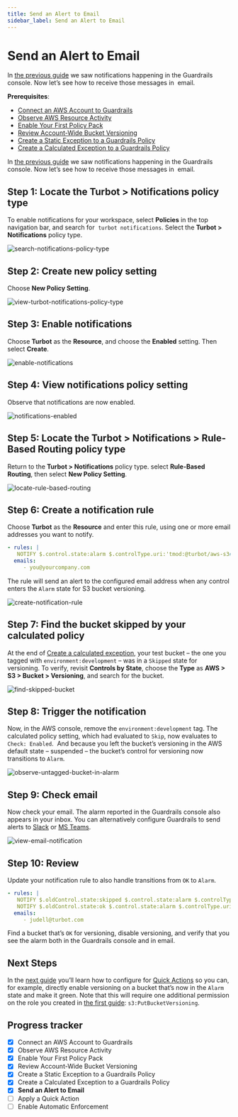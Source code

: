 ```yaml
---
title: Send an Alert to Email
sidebar_label: Send an Alert to Email
---
```



# Send an Alert to Email

In [the previous guide](/guardrails/docs/getting-started/getting-started-aws/create-calculated-exception) we saw notifications happening in the Guardrails console. Now let’s see how to receive those messages in  email. 

**Prerequisites**: 

- [Connect an AWS Account to Guardrails](/guardrails/docs/getting-started/getting-started-aws/connect-an-account/)
- [Observe AWS Resource Activity](/guardrails/docs/getting-started/getting-started-aws/observe-aws-activity/)
- [Enable Your First Policy Pack](/guardrails/docs/getting-started/getting-started-aws/enable-policy-pack/)
- [Review Account-Wide Bucket Versioning](/guardrails/docs/getting-started/getting-started-aws/review-account-wide/)
- [Create a Static Exception to a Guardrails Policy](/guardrails/docs/getting-started/getting-started-aws/create-static-exception/)
- [Create a Calculated Exception to a Guardrails Policy](/guardrails/docs/getting-started/getting-started-aws/create-calculated-exception/)


In [the previous guide](/guardrails/docs/getting-started/getting-started-aws/create-calculated-exception) we saw notifications happening in the Guardrails console. Now let’s see how to receive those messages in  email. 

## Step 1: Locate the Turbot > Notifications policy type

  
To enable notifications for your workspace, select **Policies** in the top navigation bar, and search for  `turbot notifications`. Select the **Turbot > Notifications** policy type.

<p><img alt="search-notifications-policy-type" src="/images/docs/guardrails/getting-started/getting-started-aws/send-alert-to-email/search-notifications-policy-type.png"/></p>

## Step 2: Create new policy setting

Choose **New Policy Setting**.

<p><img alt="view-turbot-notifications-policy-type" src="/images/docs/guardrails/getting-started/getting-started-aws/send-alert-to-email/view-turbot-notifications-policy-type.png"/></p>

## Step 3: Enable notifications

Choose **Turbot** as the **Resource**, and choose the **Enabled** setting. Then select **Create**.

<p><img alt="enable-notifications" src="/images/docs/guardrails/getting-started/getting-started-aws/send-alert-to-email/enable-notifications.png"/></p>

## Step 4: View notifications policy setting

Observe that notifications are now enabled.

<p><img alt="notifications-enabled" src="/images/docs/guardrails/getting-started/getting-started-aws/send-alert-to-email/notifications-enabled.png"/></p>

## Step 5: Locate the Turbot > Notifications > Rule-Based Routing policy type

Return to the **Turbot > Notifications** policy type. select **Rule-Based Routing**, then select **New Policy Setting**.

<p><img alt="locate-rule-based-routing" src="/images/docs/guardrails/getting-started/getting-started-aws/send-alert-to-email/locate-rule-based-routing.png"/></p>

## Step 6: Create a notification rule

  
Choose **Turbot** as the **Resource** and enter this rule, using one or more email addresses you want to notify.  
  
```yaml
- rules: |
   NOTIFY $.control.state:alarm $.controlType.uri:'tmod:@turbot/aws-s3#/control/types/bucketVersioning'
  emails:
     - you@yourcompany.com
```  
  
The rule will send an alert to the configured email address when any control enters the `Alarm` state for S3 bucket versioning.  

<p><img alt="create-notification-rule" src="/images/docs/guardrails/getting-started/getting-started-aws/send-alert-to-email/create-notification-rule.png"/></p>

## Step 7: Find the bucket skipped by your calculated policy

At the end of [Create a calculated exception](/guardrails/getting-started/getting-started-aws/create_calculated_exception), your test bucket – the one you tagged with `environment:development` – was in a `Skipped` state for versioning. To verify, revisit **Controls by State**, choose the **Type** as **AWS > S3 > Bucket > Versioning**, and search for the bucket.

<p><img alt="find-skipped-bucket" src="/images/docs/guardrails/getting-started/getting-started-aws/send-alert-to-email/find-skipped-bucket.png"/></p>

## Step 8: Trigger the notification

Now, in the AWS console, remove the `environment:development` tag. The calculated policy setting, which had evaluated to `Skip`, now evaluates to `Check: Enabled`.  And because you left the bucket’s versioning in the AWS default state – suspended – the bucket’s control for versioning now transitions to `Alarm`.   

<p><img alt="observe-untagged-bucket-in-alarm" src="/images/docs/guardrails/getting-started/getting-started-aws/send-alert-to-email/observe-untagged-bucket-in-alarm.png"/></p>

## Step 9: Check email

  
Now check your email. The alarm reported in the Guardrails console also appears in your inbox. You can alternatively configure Guardrails to send alerts to [Slack]([guardrails/docs/guides/notifications/templates#example-slack-template](https://turbot.com/guardrails/docs/guides/notifications/templates#example-slack-template)) or [MS Teams](/guardrails/docs/guides/notifications/templates#example-ms-teams-template).

<p><img alt="view-email-notification" src="/images/docs/guardrails/getting-started/getting-started-aws/send-alert-to-email/view-email-notification.png"/></p>

## Step 10: Review

Update your notification rule to also handle transitions from `OK` to `Alarm`.

```yaml
- rules: |
   NOTIFY $.oldControl.state:skipped $.control.state:alarm $.controlType.uri:'tmod:@turbot/aws-s3#/control/types/bucketVersioning'
   NOTIFY $.oldControl.state:ok $.control.state:alarm $.controlType.uri:'tmod:@turbot/aws-s3#/control/types/bucketVersioning'
  emails:
     - judell@turbot.com
```  
  
Find a bucket that’s `OK` for versioning, disable versioning, and verify that you see the alarm both in the Guardrails console and in email.

## Next Steps

In the [next guide](/guardrails/docs/getting-started/getting-started-aws/apply-quick-action) you’ll learn how to configure for [Quick Actions]([/guardrails/docs/guides/quick-actions](https://turbot.com/guardrails/docs/guides/quick-actions#enabling-quick-actions)) so you can, for example, directly enable versioning on a bucket that’s now in the `Alarm` state and make it green. Note that this will require one additional permission on the role you created in [the first guide]([/](https://turbot.com/guardrails/docs/guides/notifications/templates#example-slack-template)guardrails/docs/getting-started/getting-started-aws/connect-an-account): `s3:PutBucketVersioning`. 


## Progress tracker

- [x] Connect an AWS Account to Guardrails
- [x] Observe AWS Resource Activity
- [x] Enable Your First Policy Pack
- [x] Review Account-Wide Bucket Versioning
- [x] Create a Static Exception to a Guardrails Policy
- [x] Create a Calculated Exception to a Guardrails Policy
- [x] **Send an Alert to Email**
- [ ] Apply a Quick Action
- [ ] Enable Automatic Enforcement
